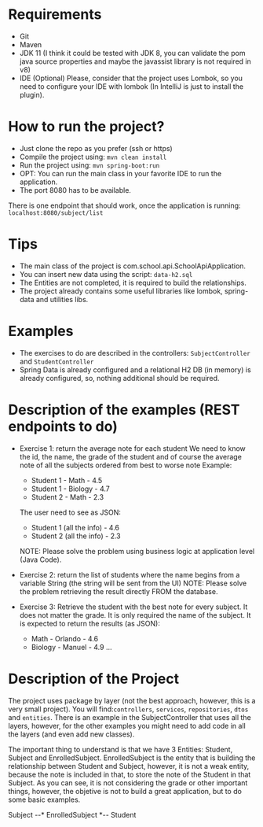 # Requirements

- Git
- Maven
- JDK 11 (I think it could be tested with JDK 8, you can validate the pom java source properties and maybe the javassist library is not required in v8)
- IDE (Optional) Please, consider that the project uses Lombok, so you need to configure your IDE with lombok (In IntelliJ is just to install the plugin).

# How to run the project?

- Just clone the repo as you prefer (ssh or https) 
- Compile the project using: `mvn clean install`
- Run the project using: `mvn spring-boot:run`
- OPT: You can run the main class in your favorite IDE to run the application.
- The port 8080 has to be available.

There is one endpoint that should work, once the application is running:
`localhost:8080/subject/list`

# Tips

- The main class of the project is com.school.api.SchoolApiApplication.
- You can insert new data using the script: `data-h2.sql`
- The Entities are not completed, it is required to build the relationships.
- The project already contains some useful libraries like lombok, spring-data and utilities libs.

# Examples
- The exercises to do are described in the controllers: `SubjectController` and `StudentController`
- Spring Data is already configured and a relational H2 DB (in memory) is already configured, so, nothing additional should be required.

# Description of the examples (REST endpoints to do)

- Exercise 1: return the average note for each student
    We need to know the id, the name, the grade of the student and of course the average note of all the subjects ordered from best to worse note
    Example:
    - Student 1 - Math - 4.5
    - Student 1 - Biology - 4.7
    - Student 2 - Math - 2.3

    The user need to see as JSON:
    - Student 1 (all the info) - 4.6
    - Student 2 (all the info) - 2.3

    NOTE: Please solve the problem using business logic at application level (Java Code).

- Exercise 2: return the list of students where the name begins from a variable String (the string will be sent from the UI)
    NOTE: Please solve the problem retrieving the result directly FROM the database.
    
- Exercise 3:
    Retrieve the student with the best note for every subject. It does not matter the grade.
    It is only required the name of the subject.
    It is expected to return the results (as JSON):
    - Math - Orlando - 4.6
    - Biology - Manuel - 4.9
    ...
    
# Description of the Project

The project uses package by layer (not the best approach, however, this is a very small project). You will find:`controllers`, `services`, `repositories`, `dtos` and `entities`. There is an example in the SubjectController that uses all the layers, however, for the other examples you might need to add code in all the layers (and even add new classes).

The important thing to understand is that we have 3 Entities: Student, Subject and EnrolledSubject. EnrolledSubject is the entity that is building the relationship between Student and Subject, however, it is not a weak entity, because the note is included in that, to store the note of the Student in that Subject. As you can see, it is not considering the grade or other important things, however, the objetive is not to build a great application, but to do some basic examples.


Subject --* EnrolledSubject *-- Student





